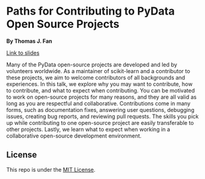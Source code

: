 # Paths for Contributing to PyData Open Source Projects

**By Thomas J. Fan**

[Link to slides](https://thomasjpfan.github.io/pydata-nyc-meetup-2023-contributing-open-source/)

Many of the PyData open-source projects are developed and led by volunteers worldwide. As a maintainer of scikit-learn and a contributor to these projects, we aim to welcome contributors of all backgrounds and experiences. In this talk, we explore why you may want to contribute, how to contribute, and what to expect when contributing. You can be motivated to work on open-source projects for many reasons, and they are all valid as long as you are respectful and collaborative. Contributions come in many forms, such as documentation fixes, answering user questions, debugging issues, creating bug reports, and reviewing pull requests. The skills you pick up while contributing to one open-source project are easily transferable to other projects. Lastly, we learn what to expect when working in a collaborative open-source development environment.


## License

This repo is under the [MIT License](LICENSE).

